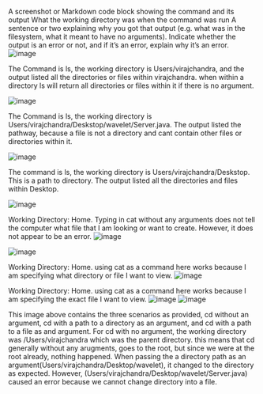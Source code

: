 A screenshot or Markdown code block showing the command and its output
What the working directory was when the command was run
A sentence or two explaining why you got that output (e.g. what was in the filesystem, what it meant to have no arguments).
Indicate whether the output is an error or not, and if it’s an error, explain why it’s an error.
![image](https://cdn.discordapp.com/attachments/974137838180380672/1165866649073750077/Screenshot_2023-10-22_at_9.00.15_PM.png?ex=654868ed&is=6535f3ed&hm=5c4befe1998cec140b0386512546df0f04b811e6287bee562aeeb52546420df0&)

The Command is ls, the working directory is Users/virajchandra, and the output listed all the directories or files within virajchandra. when within a directory ls will return all directories or files within it if there is no argument.


![image]([https://cdn.discordapp.com/attachments/974137838180380672/1165866649342193746/Screenshot_2023-10-22_at_9.01.38_PM.png?ex=654868ed&is=6535f3ed&hm=93b1becbe1e1abd7d0abfc6ad04fa0b9af1e203ce964ae010ce77ff64715459a&](https://cdn.discordapp.com/attachments/974137838180380672/1165866649660964864/Screenshot_2023-10-22_at_9.02.30_PM.png?ex=654868ee&is=6535f3ee&hm=2b1d7a7dbadf5f2da3ac7898533ba5d065189e9fa5a53b09cf4b2e25138d2877&))

The Command is ls, the working directory is Users/virajchandra/Deskstop/wavelet/Server.java. The output listed the pathway, because a file is not a directory and cant contain other files or directories within it.

![image]([https://github.com/vichandra/cse15l-lab-reports/assets/147004387/3d11e965-1f82-4562-a374-e3cc03324857](https://cdn.discordapp.com/attachments/974137838180380672/1165866649342193746/Screenshot_2023-10-22_at_9.01.38_PM.png?ex=654868ed&is=6535f3ed&hm=93b1becbe1e1abd7d0abfc6ad04fa0b9af1e203ce964ae010ce77ff64715459a&))

The command is ls, the working directory is Users/virajchandra/Deskstop. This is a path to directory. The output listed all the directories and files within Desktop.

![image](https://cdn.discordapp.com/attachments/974137838180380672/1165866649958748220/Screenshot_2023-10-22_at_9.10.53_PM.png?ex=654868ee&is=6535f3ee&hm=17d527957e19548e98fac492192f8c649abf72d596713b2689824235b1a461aa&)

Working Directory: Home.
Typing in cat without any arguments does not tell the computer what file that I am looking or want to create. However, it does not appear to be an error.
![image](https://cdn.discordapp.com/attachments/974137838180380672/1165866650516602920/Screenshot_2023-10-22_at_9.14.25_PM.png?ex=654868ee&is=6535f3ee&hm=987672bc438fd2ba22fb59b2e7d88b0d67e293ccd1a541db6aef3541c56655e3&) 


![image](https://cdn.discordapp.com/attachments/974137838180380672/1165866650801803274/Screenshot_2023-10-22_at_9.15.29_PM.png?ex=654868ee&is=6535f3ee&hm=252a792b84b9b182787e63e88b813f34acd37e1e747af11647fd10b82710a155&)

Working Directory: Home.
using cat as a command here works because I am specifying what directory or file I want to view.
![image]([https://github.com/vichandra/cse15l-lab-reports/assets/147004387/cf3ebed8-b1e2-454d-88d9-b4c515273d98](https://cdn.discordapp.com/attachments/974137838180380672/1165866720511152168/Screenshot_2023-10-22_at_8.56.16_PM.png?ex=654868fe&is=6535f3fe&hm=45d6bf100bf03a24e6ded6ef793b421a365b97de82f23e1853253b0dd41119a3&))

Working Directory: Home.
using cat as a command here works because I am specifying the exact file I want to view.
![image](https://cdn.discordapp.com/attachments/974137838180380672/1165866721358401556/Screenshot_2023-10-22_at_8.57.12_PM.png?ex=654868ff&is=6535f3ff&hm=c3f945962c3d233e27c76a50adf81c63a6e7cfea7321a73b8eb70104d4013393&) 
![image](https://cdn.discordapp.com/attachments/974137838180380672/1165877798230052925/Screenshot_2023-10-22_at_10.01.53_PM.png?ex=65487350&is=6535fe50&hm=720a6b74840473e230edb0e2d3c0929b9fa8a4c262e6698687bbcae892f9f198&)

This image above contains the three scenarios as provided, cd without an argument, cd with a path to a directory as an argument, and cd with a path to a file as and argument. For cd with no argument, the working directory was /Users/virajchandra which was the parent directory. this means that cd generally without any arugments, goes to the root, but since we were at the root already, nothing happened. When passing the a directory path as an argument(Users/virajchandra/Desktop/wavelet), it changed to the directory as expected. However, (Users/virajchandra/Desktop/wavelet/Server.java) caused an error because we cannot change directory into a file.
